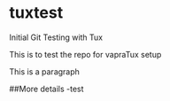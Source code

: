 # tuxtest
Initial Git Testing with Tux

This is to test the repo for vapraTux setup

This is a paragraph

##More details
-test
